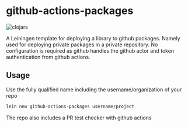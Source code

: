 # github-actions-packages
![clojars](https://img.shields.io/clojars/v/github-actions-packages/lein-template.svg)

A Leiningen template for deploying a library to github packages. Namely used
 for deploying private packages in a private repository. No configuration is 
 required as github handles the github actor and token authentication from 
  github actions.

## Usage

Use the fully qualified name including the username/organization of your repo
```.sh
lein new github-actions-packages username/project
```

The repo also includes a PR test checker with github actions

